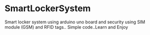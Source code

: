 # SmartLockerSystem
Smart locker system using arduino uno board and security using SIM module (GSM) and RFID tags..
Simple code..Learn and Enjoy
